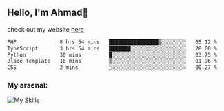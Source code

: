 
## Hello, I'm Ahmad👋

check out my website [here](https://ahmadalwi.com/)

<!--START_SECTION:waka-->

```txt
PHP              8 hrs 54 mins   ████████████████▒░░░░░░░░   65.12 %
TypeScript       3 hrs 54 mins   ███████░░░░░░░░░░░░░░░░░░   28.60 %
Python           30 mins         █░░░░░░░░░░░░░░░░░░░░░░░░   03.75 %
Blade Template   16 mins         ▒░░░░░░░░░░░░░░░░░░░░░░░░   01.96 %
CSS              2 mins          ░░░░░░░░░░░░░░░░░░░░░░░░░   00.27 %
```

<!--END_SECTION:waka-->

### My arsenal:

[![My Skills](https://skillicons.dev/icons?i=js,ts,py,go,react,nextjs,svelte,nodejs,django,tailwind,html,css,sass,firebase,mongodb,postgres,mysql,redis,git,github,docker,vscode,figma,godot)](https://skillicons.dev)
